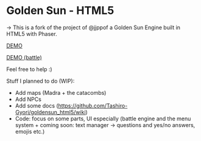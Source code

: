 # Golden Sun - HTML5

-> This is a fork of the project of @jjppof a Golden Sun Engine built in HTML5 with Phaser.

[DEMO](https://tashiro-gyori.github.io/goldensun_html5/)

[DEMO (battle)](https://tashiro-gyori.github.io/goldensun_html5/battle.html)

Feel free to help :)

Stuff I planned to do (WIP):
- Add maps (Madra + the catacombs)
- Add NPCs
- Add some docs (https://github.com/Tashiro-Gyori/goldensun_html5/wiki)
- Code: focus on some parts, UI especially (battle engine and the menu system + coming soon: text manager -> questions and yes/no answers, emojis etc.)
